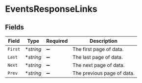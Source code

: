 # EventsResponseLinks


## Fields

| Field                      | Type                       | Required                   | Description                |
| -------------------------- | -------------------------- | -------------------------- | -------------------------- |
| `First`                    | **string*                  | :heavy_minus_sign:         | The first page of data.    |
| `Last`                     | **string*                  | :heavy_minus_sign:         | The last page of data.     |
| `Next`                     | **string*                  | :heavy_minus_sign:         | The next page of data.     |
| `Prev`                     | **string*                  | :heavy_minus_sign:         | The previous page of data. |